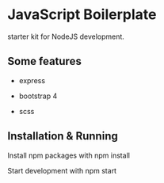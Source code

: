 # JavaScript Boilerplate

starter kit for NodeJS development.

## Some features

- express

- bootstrap 4

- scss

## Installation & Running

Install npm packages with npm install

Start development with npm start
